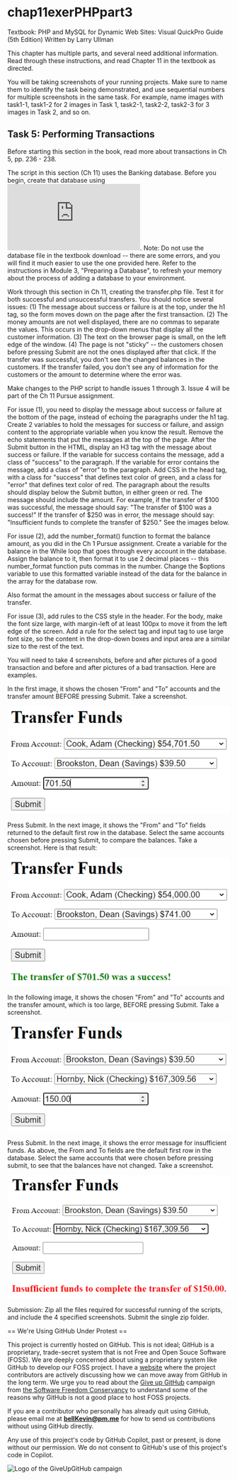 # chap11exerPHPpart3

Textbook: PHP and MySQL for Dynamic Web Sites: Visual QuickPro Guide (5th Edition) Written by Larry Ullman

This chapter has multiple parts, and several need additional information. Read through these instructions, and read Chapter 11 in the textbook as directed.

You will be taking screenshots of your running projects. Make sure to name them to identify the task being demonstrated, and use sequential numbers for multiple screenshots in the same task. For example, name images with task1-1, task1-2 for 2 images in Task 1, task2-1, task2-2, task2-3 for 3 images in Task 2, and so on.

 

## Task 5: Performing Transactions

Before starting this section in the book, read more about transactions in Ch 5, pp. 236 - 238. 

The script in this section (Ch 11) uses the Banking database. Before you begin, create that database using ![THIS FILE](https://github.com/bell-kevin/chap11exerPHPpart3/blob/main/SQL/banking.sql). Note: Do not use the database file in the textbook download -- there are some errors, and you will find it much easier to use the one provided here. Refer to the instructions in Module 3, "Preparing a Database", to refresh your memory about the process of adding a database to your environment.

Work through this section in Ch 11, creating the transfer.php file. Test it for both successful and unsuccessful transfers. You should notice several issues: (1) The message about success or failure is at the top, under the h1 tag, so the form moves down on the page after the first transaction. (2) The money amounts are not well displayed, there are no commas to separate the values. This occurs in the drop-down menus that display all the customer information. (3) The text on the browser page is small, on the left edge of the window. (4) The page is not "sticky" -- the customers chosen before pressing Submit are not the ones displayed after that click. If the transfer was successful, you don't see the changed balances in the customers. If the transfer failed, you don't see any of information for the customers or the amount to determine where the error was.

Make changes to the PHP script to handle issues 1 through 3. Issue 4 will be part of the Ch 11 Pursue assignment.

For issue (1), you need to display the message about success or failure at the bottom of the page, instead of echoing the paragraphs under the h1 tag. Create 2 variables to hold the messages for success or failure, and assign content to the appropriate variable when you know the result. Remove the echo statements that put the messages at the top of the page. After the Submit button in the HTML, display an H3 tag with the message about success or failure. If the variable for success contains the message, add a class of "success" to the paragraph. If the variable for error contains the message, add a class of "error" to the paragraph. Add CSS in the head tag, with a class for "success" that defines text color of green, and a class for "error" that defines text color of red. The paragraph about the results should display below the Submit button, in either green or red. The message should include the amount. For example, if the transfer of $100 was successful, the message should say: "The transfer of $100 was a success!" If the transfer of $250 was in error, the message should say: "Insufficient funds to complete the transfer of $250." See the images below.

For issue (2), add the number_format() function to format the balance amount, as you did in the Ch 1 Pursue assignment. Create a variable for the balance in the While loop that goes through every account in the database. Assign the balance to it, then format it to use 2 decimal places -- this number_format function puts commas in the number. Change the $options variable to use this formatted variable instead of the data for the balance in the array for the database row.

Also format the amount in the messages about success or failure of the transfer.

For issue (3), add rules to the CSS style in the header. For the body, make the font size large, with margin-left of at least 100px to move it from the left edge of the screen. Add a rule for the select tag and input tag to use large font size, so the content in the drop-down boxes and input area are a similar size to the rest of the text.

 

You will need to take 4 screenshots, before and after pictures of a good transaction and before and after pictures of a bad transaction. Here are examples.

In the first image, it shows the chosen "From" and "To" accounts and the transfer amount BEFORE pressing Submit. Take a screenshot.

![ch11-transfer-1.PNG](https://github.com/bell-kevin/chap11exerPHPpart3/blob/main/readMePictures/ch11-transfer-1.PNG)


Press Submit. In the next image, it shows the "From" and "To" fields returned to the default first row in the database. Select the same accounts chosen before pressing Submit, to compare the balances. Take a screenshot. Here is that result:

![ch11-transfer-2.PNG](https://github.com/bell-kevin/chap11exerPHPpart3/blob/main/readMePictures/ch11-transfer-2.PNG)


In the following image, it shows the chosen "From" and "To" accounts and the transfer amount, which is too large, BEFORE pressing Submit. Take a screenshot.

![ch11-transfer-3.PNG](https://github.com/bell-kevin/chap11exerPHPpart3/blob/main/readMePictures/ch11-transfer-3.PNG)


Press Submit. In the next image, it shows the error message for insufficient funds. As above, the From and To fields are the default first row in the database. Select the same accounts that were chosen before pressing submit, to see that the balances have not changed. Take a screenshot.

![ch11-transfer-4.PNG](https://github.com/bell-kevin/chap11exerPHPpart3/blob/main/readMePictures/ch11-transfer-4.PNG)  

 

Submission: Zip all the files required for successful running of the scripts, and include the 4 specified screenshots. Submit the single zip folder.

== We're Using GitHub Under Protest ==

This project is currently hosted on GitHub.  This is not ideal; GitHub is a
proprietary, trade-secret system that is not Free and Open Souce Software
(FOSS).  We are deeply concerned about using a proprietary system like GitHub
to develop our FOSS project. I have a [website](https://bellKevin.me) where the
project contributors are actively discussing how we can move away from GitHub
in the long term.  We urge you to read about the [Give up GitHub](https://GiveUpGitHub.org) campaign 
from [the Software Freedom Conservancy](https://sfconservancy.org) to understand some of the reasons why GitHub is not 
a good place to host FOSS projects.

If you are a contributor who personally has already quit using GitHub, please
email me at **bellKevin@pm.me** for how to send us contributions without
using GitHub directly.

Any use of this project's code by GitHub Copilot, past or present, is done
without our permission.  We do not consent to GitHub's use of this project's
code in Copilot.

![Logo of the GiveUpGitHub campaign](https://sfconservancy.org/img/GiveUpGitHub.png)
